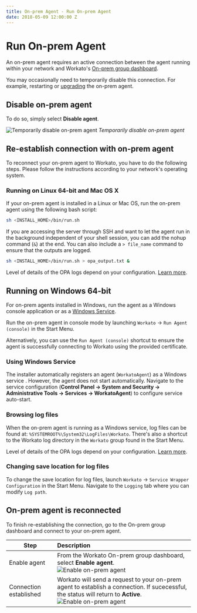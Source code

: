 ```yaml
---
title: On-prem Agent - Run On-prem Agent
date: 2018-05-09 12:00:00 Z
---
```


# Run On-prem Agent
An on-prem agent requires an active connection between the agent running within your network and Workato's [On-prem group dashboard](https://workato.com/on_prem_groups/).

You may occasionally need to temporarily disable this connection. For example, restarting or [upgrading](/on-prem/agents/upgade.md) the on-prem agent.

## Disable on-prem agent
To do so, simply select **Disable agent**.

![Temporarily disable on-prem agent](~@img/on-prem/toggle-opa-off.png)
*Temporarily disable on-prem agent*

## Re-establish connection with on-prem agent
To reconnect your on-prem agent to Workato, you have to do the following steps. Please follow the instructions according to your network's operating system.

### Running on Linux 64-bit and Mac OS X
If your on-prem agent is installed in a Linux or Mac OS, run the on-prem agent using the following bash script:

```bash
sh <INSTALL_HOME>/bin/run.sh
```

If you are accessing the server through SSH and want to let the agent run in the background independent of your shell session, you can add the nohup command (`&`) at the end. You can also include a `> file_name` command to ensure that the outputs are logged.

```bash
sh <INSTALL_HOME>/bin/run.sh > opa_output.txt &
```

Level of details of the OPA logs depend on your configuration. [Learn more](/on-prem/agents/logging.md).

## Running on Windows 64-bit
For on-prem agents installed in Windows, run the agent as a Windows console application or as a [Windows Service](#using-windows-service).

Run the on-prem agent in console mode by launching `Workato` &rarr; `Run Agent (console)` in the Start Menu.

Alternatively, you can use the `Run Agent (console)` shortcut to ensure the agent is successfully connecting to Workato using the provided certificate.

### Using Windows Service
The installer automatically registers an agent (`WorkatoAgent`) as a Windows service . However, the agent does not start automatically. Navigate to the service configuration (**Control Panel → System and Security → Administrative Tools → Services → WorkatoAgent**) to configure service auto-start.

### Browsing log files
When the on-prem agent is running as a Windows service, log files can be found at: `%SYSTEMROOT%\System32\LogFiles\Workato`. There's also a shortcut to the Workato log directory in the `Workato` group found in the Start Menu. 

Level of details of the OPA logs depend on your configuration. [Learn more](/on-prem/agents/logging.md).

### Changing save location for log files 
To change the save location for log files, launch `Workato` &rarr; `Service Wrapper Configuration` in the Start Menu. Navigate to the `Logging` tab where you can modify `Log path`.  

## On-prem agent is reconnected
To finish re-establishing the connection, go to the On-prem group dashboard and connect to your on-prem agent.

| Step       | Description |
| ---------- | :---------- |
| Enable agent | From the Workato On-prem group dashboard, select **Enable agent**.<br>![Enable on-prem agent](~@img/on-prem/toggle-opa-on.png) |
| Connection established | Workato will send a request to your on-prem agent to establish a connection. If sucecessful, the status will return to **Active**.<br>![Enable on-prem agent](~@img/on-prem/opa-connected.png) |
